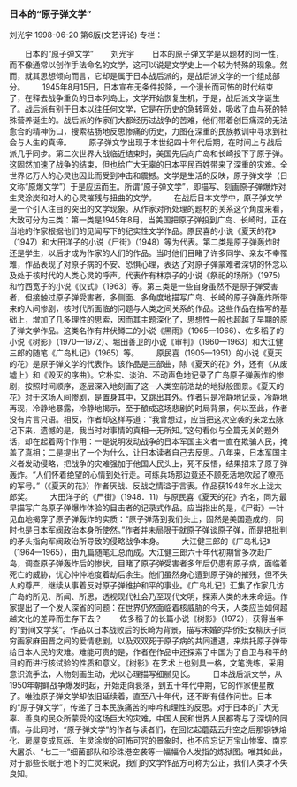 ### 日本的“原子弹文学”
刘光宇
1998-06-20
第6版(文艺评论)
专栏：

　　日本的“原子弹文学”
　　刘光宇
　　日本的原子弹文学是以题材的同一性，而不像通常以创作手法命名的文学，这可以说是文学史上一个较为特殊的现象。然而，就其思想倾向而言，它却是属于日本战后派的，是战后派文学的一个组成部分。
　　1945年8月15日，日本宣布无条件投降，一个漫长而可怖的时代结束了，在释去战争重负的日本列岛上，文学开始恢复生机，于是，战后派文学诞生了。战后派有别于日本以往任何文学，它是在历史的急转弯处，吸收了血与死的特殊营养诞生的。战后派的作家们大都经历过战争的苦难，他们带着创巨痛深的无法愈合的精神伤口，搜索枯肠地反思惨痛的历史，力图在深重的民族教训中寻求到社会与人生的真谛。
　　原子弹文学出现于本世纪四十年代后期，在时间上与战后派几乎同步。第二次世界大战临近结束时，美国先后向广岛和长崎投下了原子弹。这固然加速了战争的结束，但也给广大无辜的日本平民百姓带来了深重的灾难。全世界亿万人的心灵也因此而受到冲击和震撼。文学是生活的反映，原子弹文学（日文称“原爆文学”）于是应运而生。所谓“原子弹文学”，即描写、刻画原子弹爆炸对生灵涂炭和对人的心灵摧残与扭曲的文学。
　　在战后日本文学中，原子弹文学是一个引人注目的突出的文学现象。从作家对所处理的题材的关系这个角度来看，大致可分为三类：第一类是1945年8月，当美国把原子弹投到广岛、长崎时，正在当地的作家根据他们的见闻写下的纪实性文学作品。原民喜的小说《夏天的花》（1947）和大田洋子的小说《尸街》（1948）等为代表。第二类是原子弹轰炸时还是学生，以后才成为作家的人们的作品。当时他们目睹了许多同学、亲友不幸罹难，作品表现了对原子病的不安、恐惧心理，表达了对原子弹蒙难者深切的怀念以及处于核时代的人类心灵的呼声。代表作有林京子的小说《祭祀的场所》（1975）和竹西宽子的小说《仪式》（1963）等。第三类是一些自身虽然不是原子弹受害者，但接触过原子弹受害者，多侧面、多角度地描写广岛、长崎的原子弹轰炸所带来的人间惨剧，核时代所面临的问题与人类之间关系的作品。这些作品在描写的基础上，增加了几多理性的思索，因而其主题深化了，思想性一般也超越了早期的原子弹文学作品。这类名作有井伏鳟二的小说《黑雨》（1965—1966）、佐多稻子的小说《树影》（1970—1972）、堀田善卫的小说《审判》（1960—1963）和大江健三郎的随笔《广岛札记》（1965）等。
　　原民喜（1905—1951）的小说《夏天的花》是原子弹文学的代表作。该作品是三部曲，除《夏天的花》外，还有《从废墟上》和《毁灭的序曲》。它朴实、淡泊、不动声色地记录了广岛原子弹轰炸的惨剧，按照时间顺序，逐层深入地刻画了这一人类空前浩劫的地狱般图景。《夏天的花》对于这场人间惨剧，是置身其中，又跳出其外。作者只是冷静地记录，冷静地再现，冷静地暴露，冷静地揭示，至于酿成这场悲剧的时局背景，何以至此，作者没有片言只语。相反，作者却这样写道：“我曾想过，应当把这次空袭的来龙去脉记下来，遗憾的是，我当时对事情的真相一无所知。”这句看似与全篇无关的题外话，却在起着两个作用：一是说明发动战争的日本军国主义者一直在欺骗人民，掩盖了真相；二是提出了一个为什么，让日本读者自己去反思。八年来，日本军国主义者发动侵略，把战争的灾难强加于他国人民头上，死不反悟，结果招来了原子弹轰炸。“人们怀着绝望的心情到处行走。可练兵场那边竟还不顾死活地吹起了嘹亮的军号。”（《夏天的花》）作者厌战、反战之情溢于言表。作品获1948年水上泷太郎奖。
　　大田洋子的《尸街》（1948．11）与原民喜《夏天的花》齐名，同为最早描写广岛原子弹爆炸体验的目击者的记录式作品。应当指出的是，《尸街》一针见血地揭穿了原子弹轰炸的实质：“原子弹落到我们头上，固然是美国造成的，同时也是日本军阀政治本身所使然。”作者并未局限于就原子弹谈原子弹，而是把批判的矛头指向军阀政治所导致的侵略战争本身。
　　大江健三郎的《广岛札记》（1964—1965），由九篇随笔汇总而成。大江健三郎六十年代初期曾多次赴广岛，调查原子弹轰炸后的惨状，目睹了原子弹受害者多年后仍患有原子病，面临着死亡的威胁，忧心忡忡地度着劫后余生。他们虽然身心遭到原子弹的摧残，但不失人的尊严，继续从事着反对原子弹维护和平的事业。《广岛札记》汇集了作家几访广岛的所见、所闻、所思，透视现代社会乃至现代文明，探索人类的未来命运。作家提出了一个发人深省的问题：在世界仍然面临着核威胁的今天，人类应当如何超越文化的差异而生存下去？
　　佐多稻子的长篇小说《树影》（1972），获得当年的“野间文学奖”。作品以日本战败后的长崎为背景，描写未婚的华侨妇女柳庆子同穷画家麻田晋之间的爱情悲剧，以及双双死于原子病的共同遭遇，来烘托原子弹带给日本人民的灾难。难能可贵的是，作者在作品中还探索了中国为了自卫与和平的目的而进行核试验的性质和意义。《树影》在艺术上也别具一格，文笔洗练，采用意识流手法，人物刻画生动，尤以心理描写细腻见长。
　　日本战后派文学，从1950年朝鲜战争爆发时起，开始走向衰落，到五十年代中期，它的作家便星散了。唯独原子弹文学却依旧延续着，直至八十年代，还不断有佳作问世。日本的“原子弹文学”，传递了日本民族痛苦的呻吟和理性的反思。对于日本的广大无辜、善良的民众所蒙受的这场巨大的灾难，中国人民和世界人民都寄与了深切的同情。与此同时，“原子弹文学”的作者与读者们，在回忆起蘑菇云升空之后那钢铁熔化、房屋变成瓦砾、生灵涂炭的可怖可咒的景象时，也不应忘记万宝山惨案、南京大屠杀、“七三一”细菌部队和珍珠港空袭等一幅幅令人发指的炼狱图。唯其如此，对于那些长眠于地下的亡灵来说，我们的文学作品方可称为公正，我们人类才不失良知。
